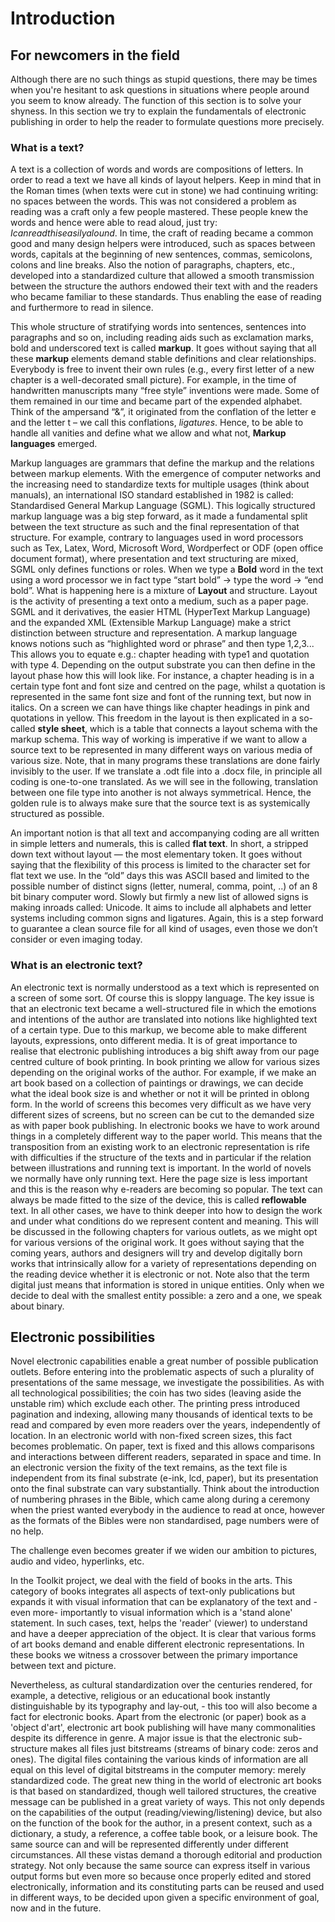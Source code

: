 # Introduction

## For newcomers in the field

Although there are no such things as stupid questions, there may be times when you're hesitant to ask questions in situations where people around you seem to know already. The function of this section is to solve your shyness. In this section we try to explain the fundamentals of electronic publishing in order to help the reader to formulate questions more precisely.


### What is a text?

A text is a collection of words and words are compositions of letters.
In order to read a text we have all kinds of layout helpers. Keep in
mind that in the Roman times (when texts were cut in stone) we had
continuing writing: no spaces between the words. This was not considered
a problem as reading was a craft only a few people mastered. These
people knew the words and hence were able to read aloud, just try:
*Icanreadthiseasilyalound*. In time, the craft of reading became a
common good and many design helpers were introduced, such as spaces
between words, capitals at the beginning of new sentences, commas,
semicolons, colons and line breaks. Also the notion of paragraphs, chapters, etc., developed into a standardized culture that allowed a smooth transmission between the structure the authors endowed their text
with and the readers who became familiar to these standards. Thus enabling the ease of reading and furthermore to read in silence.

This whole structure of stratifying words into sentences, sentences into
paragraphs and so on, including reading aids such as exclamation marks,
bold and underscored text is called **markup**. It goes without saying
that all these **markup** elements demand stable definitions and clear
relationships. Everybody is free to invent their own rules (e.g., every
first letter of a new chapter is a well-decorated small picture). For
example, in the time of handwritten manuscripts many “free style”
inventions were made. Some of them remained in our time and became part
of the expended alphabet. Think of the ampersand “&”, it originated from
the conflation of the letter e and the letter t – we call this conflations, *ligatures*. Hence, to be able to handle all vanities <!--it is not clear what you mean by 'vanities' in this context-->  and define what we allow and what not, **Markup languages** emerged.

Markup languages are grammars that define the markup and the relations
between markup elements. With the emergence of computer networks and the
increasing need to standardize texts for multiple usages (think about
manuals), an international ISO standard established in 1982 is called:
Standardised General Markup Language (SGML). This logically structured
markup language was a big step forward, as it made a fundamental split
between the text structure as such and the final representation of that
structure. For example, contrary to languages used in word processors
such as Tex, Latex, Word, Microsoft Word, Wordperfect or ODF (open office
document format), where presentation and text structuring are mixed,
SGML only defines functions or roles. When we type a **Bold** word in the text using a word processor we in fact type “start bold” -\> type the word -\> “end bold”. <!--Kimmy and Loes, perhaps this can be made clearer with an image? --> What is happening here is a mixture of **Layout** and structure. Layout is the activity of presenting a text onto a medium, such as a paper page. SGML and it derivatives, the easier
HTML (HyperText Markup Language) and the expanded XML (Extensible Markup
Language) make a strict distinction between structure and
representation. A markup language knows notions such as “highlighted
word or phrase” and then type 1,2,3... This allows you to equate e.g.:
chapter heading with type1 and quotation with type 4. Depending on the
output substrate you can then define in the layout phase how this will
look like. For instance, a chapter heading is in a certain type font and
font size and centred on the page, whilst a quotation is represented in
the same font size and font of the running text, but now in italics. On a
screen we can have things like chapter headings in pink and quotations
in yellow. This freedom in the layout is then explicated in a so-called
**style sheet**, which is a table that connects a layout schema with the
markup schema. This way of working is imperative if we want to allow a
source text to be represented in many different ways on various media of
various size. Note, that in many programs these translations are done
fairly invisibly to the user. If we translate a .odt file into a .docx
file, in principle all coding is one-to-one translated. As we will see
in the following, translation between one file type into another is not
always symmetrical. Hence, the golden rule is to always make sure that
the source text is as systemically structured as possible.

An important notion is that all text and accompanying coding are all
written in simple letters and numerals, this is called **flat text**.
In short, a stripped down text without layout — the most elementary
token. It goes without saying that the flexibility of this process is
limited to the character set for flat text we use. In the “old” days
this was ASCII based and limited to the possible number of distinct
signs (letter, numeral, comma, point, ..) of an 8 bit binary computer
word. Slowly but firmly a new list of allowed signs is making inroads
called: Unicode. It aims to include all alphabets and letter systems
including common signs and ligatures. Again, this is a step forward to
guarantee a clean source file for all kind of usages, even those we
don’t consider or even imaging today.

### What is an electronic text?

An electronic text is normally understood as a text which is represented
on a screen of some sort. Of course this is sloppy language. The key
issue is that an electronic text became a well-structured file in which
the emotions and intentions of the author are translated into notions
like highlighted text of a certain type. Due to this markup, we become
able to make different layouts, expressions, onto different media. It is
of great importance to realise that electronic publishing introduces a
big shift away from our page centred culture of book printing. In book
printing we allow for various sizes depending on the original works of
the author. For example, if we make an art book based on a collection of
paintings or drawings, we can decide what the ideal book size is and
whether or not it will be printed in oblong form. In the world of
screens this becomes very difficult as we have very different sizes of
screens, but no screen can be cut to the demanded size as with paper
book publishing. In electronic books we have to work around things in a
completely different way to the paper world. This means that the
transposition from an existing work to an electronic representation is
rife with difficulties if the structure of the texts and in particular
if the relation between illustrations and running text is important. In
the world of novels we normally have only running text. Here the page
size is less important and this is the reason why e-readers are becoming
so popular. The text can always be made fitted to the size of the
device, this is called **reflowable** text. In all other cases, we have
to think deeper into how to design the work and under what conditions do
we represent content and meaning. This will be discussed in the following
chapters for various outlets, as we might opt for various versions of the
original work. It goes without saying that the coming years, authors and
designers will try and develop digitally born works that intrinsically
allow for a variety of representations depending on the reading device
whether it is electronic or not. Note also that the term digital just
means that information is stored in unique entities. Only when we decide
to deal with the smallest entity possible: a zero and a one, we speak
about binary.

## Electronic possibilities

Novel electronic capabilities enable a great number of possible
publication outlets. Before entering into the problematic aspects of
such a plurality of presentations of the same message, we investigate
the possibilities. As with all technological possibilities; the coin has
two sides (leaving aside the unstable rim) which exclude each other. The
printing press introduced pagination and indexing, allowing many
thousands of identical texts to be read and compared by even more
readers over the years, independently of location. In an electronic
world with non-fixed screen sizes, this fact becomes problematic. On
paper, text is fixed and this allows comparisons and interactions
between different readers, separated in space and time. In an
electronic version the fixity of the text remains, as the text file is
independent from its final substrate (e-ink, lcd, paper), but its
presentation onto the final substrate can vary substantially. Think
about the introduction of numbering phrases in the Bible, which came
along during a ceremony when the priest wanted everybody in the
audience to read at once, however as the formats of the Bibles were non
standardised, page numbers were of no help. <!-- is there more information to back this anecdote? e.g name of priest, year this happened? -->

The challenge even becomes greater if we widen our ambition to pictures,
audio and video, hyperlinks, etc.

In the Toolkit project, we deal with the field of books in the arts. This
category of books integrates all aspects of text-only publications but
expands it with visual information that can be explanatory of the text
and -even more- importantly to visual information which is a 'stand
alone' statement. In such cases, text, helps the 'reader' (viewer) to understand and have a deeper appreciation of the object. It is clear that various forms of art books demand and enable different electronic
representations. In these books we witness a crossover between the
primary importance between text and picture.

Nevertheless, as cultural standardization over the centuries
rendered, for example, a detective, religious or an educational book
instantly distinguishable by its typography and lay-out, - this too will
also become a fact for electronic books. Apart from the electronic (or
paper) book as a 'object d'art', electronic art book publishing will
have many commonalities despite its difference in genre. A major issue
is that the electronic sub-structure makes all files just bitstreams
(streams of binary code: zeros and ones). The digital files containing
the various kinds of information are all equal on this level of digital
bitstreams in the computer memory: merely standardized code. The great
new thing in the world of electronic art books is that based on
standardized, though well tailored structures, the creative message can
be published in a great variety of ways. This not only depends on the
capabilities of the output (reading/viewing/listening) device, but also
on the function of the book for the author, in a present context, such
as a dictionary, a study, a reference, a coffee table book, or a leisure
book. The same source can and will be represented differently under
different circumstances. All these vistas demand a thorough editorial
and production strategy. Not only because the same source can express
itself in various output forms but even more so because once properly
edited and stored electronically, information and its constituting parts
can be reused and used in different ways, to be decided upon given a
specific environment of goal, now and in the future.
